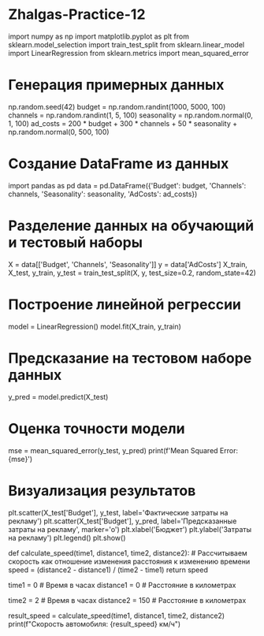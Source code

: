 # Zhalgas-Practice-12
import numpy as np
import matplotlib.pyplot as plt
from sklearn.model_selection import train_test_split
from sklearn.linear_model import LinearRegression
from sklearn.metrics import mean_squared_error

# Генерация примерных данных
np.random.seed(42)
budget = np.random.randint(1000, 5000, 100)
channels = np.random.randint(1, 5, 100)
seasonality = np.random.normal(0, 1, 100)
ad_costs = 200 * budget + 300 * channels + 50 * seasonality + np.random.normal(0, 500, 100)

# Создание DataFrame из данных
import pandas as pd
data = pd.DataFrame({'Budget': budget, 'Channels': channels, 'Seasonality': seasonality, 'AdCosts': ad_costs})

# Разделение данных на обучающий и тестовый наборы
X = data[['Budget', 'Channels', 'Seasonality']]
y = data['AdCosts']
X_train, X_test, y_train, y_test = train_test_split(X, y, test_size=0.2, random_state=42)

# Построение линейной регрессии
model = LinearRegression()
model.fit(X_train, y_train)

# Предсказание на тестовом наборе данных
y_pred = model.predict(X_test)

# Оценка точности модели
mse = mean_squared_error(y_test, y_pred)
print(f'Mean Squared Error: {mse}')

# Визуализация результатов
plt.scatter(X_test['Budget'], y_test, label='Фактические затраты на рекламу')
plt.scatter(X_test['Budget'], y_pred, label='Предсказанные затраты на рекламу', marker='o')
plt.xlabel('Бюджет')
plt.ylabel('Затраты на рекламу')
plt.legend()
plt.show()




def calculate_speed(time1, distance1, time2, distance2):
    # Рассчитываем скорость как отношение изменения расстояния к изменению времени
    speed = (distance2 - distance1) / (time2 - time1)
    return speed

time1 = 0  # Время в часах
distance1 = 0  # Расстояние в километрах

time2 = 2  # Время в часах
distance2 = 150  # Расстояние в километрах

result_speed = calculate_speed(time1, distance1, time2, distance2)
print(f"Скорость автомобиля: {result_speed} км/ч")
